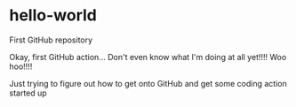 # hello-world
First GitHub repository

Okay, first GitHub action...
Don't even know what I'm doing at all yet!!!! Woo hoo!!!!

Just trying to figure out how to get onto GitHub and get some coding action started up
